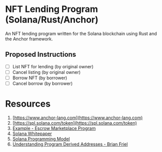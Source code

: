 # NFT Lending Program (Solana/Rust/Anchor)

An NFT lending program written for the Solana blockchain using Rust and the Anchor framework.


## Proposed Instructions
- [ ] List NFT for lending (by original owner)
- [ ] Cancel listing (by original owner)
- [ ] Borrow NFT (by borrower)
- [ ] Cancel borrow (by borrower)

# Resources
1. [https://www.anchor-lang.com](https://www.anchor-lang.com)
2. [https://spl.solana.com/token](https://spl.solana.com/token)
3. [Example - Escrow Marketplace Program](https://github.com/MetacampDAO/escrow-marketplace-program)
4. [Solana Whitepaper](https://solana.com/solana-whitepaper.pdf)
5. [Solana Programming Model](https://docs.solana.com/developing/programming-model/overview)
6. [Understanding Program Derived Addresses - Brian Friel](https://www.brianfriel.xyz/understanding-program-derived-addresses/)